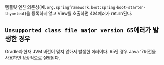 템플릿 엔진 의존성(예. `org.springframework.boot:spring-boot-starter-thymeleaf`)을 등록하지 않고 View를 호출하면 404에러가 return된다.


## `Unsupported class file major version 65`에러가 발생한 경우

Gradle과 현재 JVM 버전이 맞지 않아서 발생한 에러이다. 65인 경우 Java 17버전을 사용하면 정상적으로 실행된다.